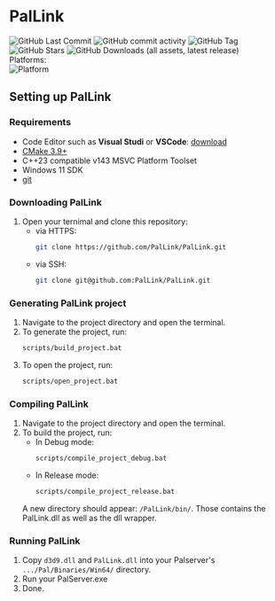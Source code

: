 # PalLink

![GitHub Last Commit](https://img.shields.io/github/last-commit/PalLink/PalLink?style=flat-square)
![GitHub commit activity](https://img.shields.io/github/commit-activity/m/PalLink/PalLink?style=flat-square)
![GitHub Tag](https://img.shields.io/github/v/tag/PalLink/PalLink?style=flat-square)
![GitHub Stars](https://img.shields.io/github/stars/PalLink/PalLink?style=social?style=flat-square)
![GitHub Downloads (all assets, latest release)](https://img.shields.io/github/downloads/PalLink/PalLink/latest/total?style=flat-square)
<br>
Platforms:<br>
![Platform](https://img.shields.io/badge/-Windows-blue?style=flat-square)

## Setting up PalLink

### Requirements
- Code Editor such as **Visual Studi** or **VSCode**: [download](https://visualstudio.microsoft.com/free-developer-offers/)
- [CMake 3.9+](https://cmake.org/download/)
- C++23 compatible v143 MSVC Platform Toolset
- Windows 11 SDK
- [git](https://git-scm.com/)

### Downloading PalLink
1. Open your ternimal and clone this repository:
   - via HTTPS:
     ```bash
     git clone https://github.com/PalLink/PalLink.git
     ```
   - via SSH:
     ```bash
     git clone git@github.com:PalLink/PalLink.git
     ```

### Generating PalLink project
1. Navigate to the project directory and open the terminal.
2. To generate the project, run:
   ```bash
   scripts/build_project.bat
   ```
3. To open the project, run:
   ```bash
   scripts/open_project.bat
   ```

### Compiling PalLink
1. Navigate to the project directory and open the terminal.
2. To build the project, run:
   - In Debug mode:
     ```bash
     scripts/compile_project_debug.bat
     ```
   - In Release mode:
     ```bash
     scripts/compile_project_release.bat
     ```
   A new directory should appear: `/PalLink/bin/`. Those contains the PalLink.dll as well as the dll wrapper.
   

### Running PalLink
1. Copy `d3d9.dll` and `PalLink.dll` into your Palserver's `.../Pal/Binaries/Win64/` directory.
2. Run your PalServer.exe
3. Done.